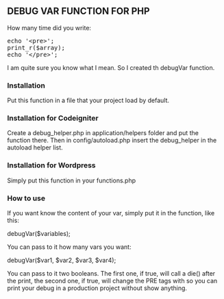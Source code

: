 <h2>DEBUG VAR FUNCTION FOR PHP</h2>

How many time did you write:

<pre>
echo '&lt;pre&gt;';
print_r($array);
echo '&lt;/pre&gt;';
</pre>

I am quite sure you know what I mean. So I created th debugVar function.

<h3>Installation</h3>

Put this function in a file that your project load by default.

<h3>Installation for Codeigniter</h3>

Create a debug_helper.php in application/helpers folder and put the
function there. Then in config/autoload.php insert the debug_helper
in the autoload helper list.

<h3>Installation for Wordpress</h3>

Simply put this function in your functions.php

<h3>How to use</h3>

If you want know the content of your var, simply put it in the function, like this:

debugVar($variables);

You can pass to it how many vars you want:

debugVar($var1, $var2, $var3, $var4);

You can pass to it two booleans. The first one, if true, will call a die() after
the print, the second one, if true, will change the PRE tags with <!-- and -->
so you can print your debug in a production project without show anything.

